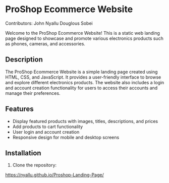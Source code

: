 # ProShop Ecommerce Website

Contributors:
John Nyallu
Douglous Sobei

Welcome to the ProShop Ecommerce Website! This is a static web landing page designed to showcase and promote various electronics products such as phones, cameras, and accessories.


## Description

The ProShop Ecommerce Website is a simple landing page created using HTML, CSS, and JavaScript. It provides a user-friendly interface to browse and explore different electronics products. The website also includes a login and account creation functionality for users to access their accounts and manage their preferences.

## Features

- Display featured products with images, titles, descriptions, and prices
- Add products to cart functionality
- User login and account creation
- Responsive design for mobile and desktop screens

## Installation

1. Clone the repository:

https://nyallu.github.io/Proshop-Landing-Page/
